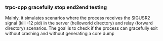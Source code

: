 ### trpc-cpp gracefully stop end2end testing

Mainly, it simulates scenarios where the process receives the SIGUSR2 signal (kill -12 pid) in the server (helloworld directory) and relay (forward directory) scenarios. The goal is to check if the process can gracefully exit without crashing and without generating a core dump